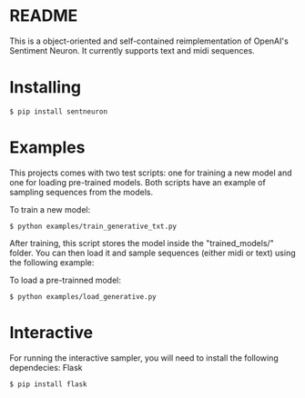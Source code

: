 # README

This is a object-oriented and self-contained reimplementation of OpenAI's Sentiment Neuron. It
currently supports text and midi sequences.

# Installing

```
$ pip install sentneuron
```

# Examples

This projects comes with two test scripts: one for training a new model and one for loading
pre-trained models. Both scripts have an example of sampling sequences from the models.

To train a new model:

```
$ python examples/train_generative_txt.py
```

After training, this script stores the model inside the "trained_models/" folder. You can
then load it and sample sequences (either midi or text) using the following example:

To load a pre-trainned model:

```
$ python examples/load_generative.py
```

# Interactive

For running the interactive sampler, you will need to install the following dependecies: Flask

```
$ pip install flask
```
